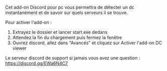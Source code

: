 Cet add-on Discord pour pc vous permettra de détecter un dc instantanément et de savoir sur quels serveurs il se trouve.

Pour activer l'add-on :

1. Extrayez le dossier et lancer start.exe dedans
2. Attendez la fin du chargement puis fermez la fenêtre
3. Ouvrez discord, allez dans "Avancés" et cliquez sur Activer l'add-on DC viewer

Le serveur discord de support si jamais vous avez une question :
https://discord.gg/EWa6N4C7